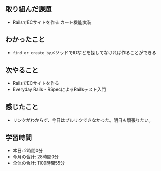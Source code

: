 ## 取り組んだ課題
- RailsでECサイトを作る カート機能実装
## わかったこと
- `find_or_create_by`メソッドでIDなどを探してなければ作ることができる
## 次やること
- RailsでECサイトを作る
- Everyday Rails - RSpecによるRailsテスト入門
## 感じたこと
- リンクがわからず、今日はプルリクできなかった。明日も頑張りたい。
## 学習時間
- 本日: 2時間0分
- 今月の合計: 28時間0分
- 全体の合計: 1109時間55分
